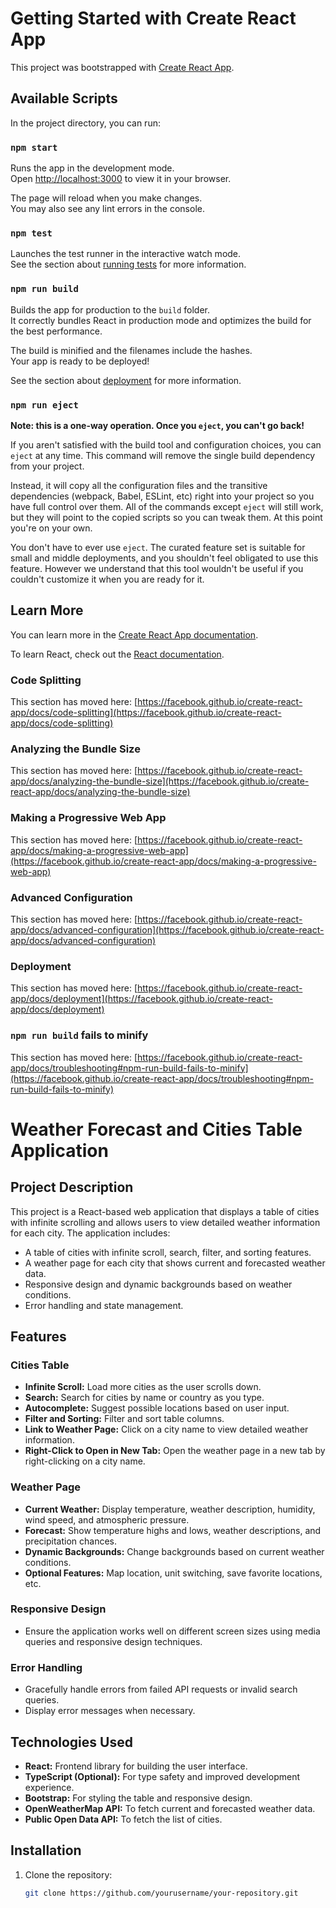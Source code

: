 # Getting Started with Create React App

This project was bootstrapped with [Create React App](https://github.com/facebook/create-react-app).

## Available Scripts

In the project directory, you can run:

### `npm start`

Runs the app in the development mode.\
Open [http://localhost:3000](http://localhost:3000) to view it in your browser.

The page will reload when you make changes.\
You may also see any lint errors in the console.

### `npm test`

Launches the test runner in the interactive watch mode.\
See the section about [running tests](https://facebook.github.io/create-react-app/docs/running-tests) for more information.

### `npm run build`

Builds the app for production to the `build` folder.\
It correctly bundles React in production mode and optimizes the build for the best performance.

The build is minified and the filenames include the hashes.\
Your app is ready to be deployed!

See the section about [deployment](https://facebook.github.io/create-react-app/docs/deployment) for more information.

### `npm run eject`

**Note: this is a one-way operation. Once you `eject`, you can't go back!**

If you aren't satisfied with the build tool and configuration choices, you can `eject` at any time. This command will remove the single build dependency from your project.

Instead, it will copy all the configuration files and the transitive dependencies (webpack, Babel, ESLint, etc) right into your project so you have full control over them. All of the commands except `eject` will still work, but they will point to the copied scripts so you can tweak them. At this point you're on your own.

You don't have to ever use `eject`. The curated feature set is suitable for small and middle deployments, and you shouldn't feel obligated to use this feature. However we understand that this tool wouldn't be useful if you couldn't customize it when you are ready for it.

## Learn More

You can learn more in the [Create React App documentation](https://facebook.github.io/create-react-app/docs/getting-started).

To learn React, check out the [React documentation](https://reactjs.org/).

### Code Splitting

This section has moved here: [https://facebook.github.io/create-react-app/docs/code-splitting](https://facebook.github.io/create-react-app/docs/code-splitting)

### Analyzing the Bundle Size

This section has moved here: [https://facebook.github.io/create-react-app/docs/analyzing-the-bundle-size](https://facebook.github.io/create-react-app/docs/analyzing-the-bundle-size)

### Making a Progressive Web App

This section has moved here: [https://facebook.github.io/create-react-app/docs/making-a-progressive-web-app](https://facebook.github.io/create-react-app/docs/making-a-progressive-web-app)

### Advanced Configuration

This section has moved here: [https://facebook.github.io/create-react-app/docs/advanced-configuration](https://facebook.github.io/create-react-app/docs/advanced-configuration)

### Deployment

This section has moved here: [https://facebook.github.io/create-react-app/docs/deployment](https://facebook.github.io/create-react-app/docs/deployment)

### `npm run build` fails to minify

This section has moved here: [https://facebook.github.io/create-react-app/docs/troubleshooting#npm-run-build-fails-to-minify](https://facebook.github.io/create-react-app/docs/troubleshooting#npm-run-build-fails-to-minify)



# Weather Forecast and Cities Table Application

## Project Description

This project is a React-based web application that displays a table of cities with infinite scrolling and allows users to view detailed weather information for each city. The application includes:

- A table of cities with infinite scroll, search, filter, and sorting features.
- A weather page for each city that shows current and forecasted weather data.
- Responsive design and dynamic backgrounds based on weather conditions.
- Error handling and state management.

## Features

### Cities Table

- **Infinite Scroll:** Load more cities as the user scrolls down.
- **Search:** Search for cities by name or country as you type.
- **Autocomplete:** Suggest possible locations based on user input.
- **Filter and Sorting:** Filter and sort table columns.
- **Link to Weather Page:** Click on a city name to view detailed weather information.
- **Right-Click to Open in New Tab:** Open the weather page in a new tab by right-clicking on a city name.

### Weather Page

- **Current Weather:** Display temperature, weather description, humidity, wind speed, and atmospheric pressure.
- **Forecast:** Show temperature highs and lows, weather descriptions, and precipitation chances.
- **Dynamic Backgrounds:** Change backgrounds based on current weather conditions.
- **Optional Features:** Map location, unit switching, save favorite locations, etc.

### Responsive Design

- Ensure the application works well on different screen sizes using media queries and responsive design techniques.

### Error Handling

- Gracefully handle errors from failed API requests or invalid search queries.
- Display error messages when necessary.

## Technologies Used

- **React:** Frontend library for building the user interface.
- **TypeScript (Optional):** For type safety and improved development experience.
- **Bootstrap:** For styling the table and responsive design.
- **OpenWeatherMap API:** To fetch current and forecasted weather data.
- **Public Open Data API:** To fetch the list of cities.

## Installation

1. Clone the repository:

   ```bash
   git clone https://github.com/yourusername/your-repository.git
